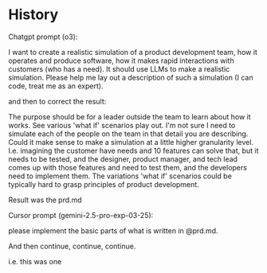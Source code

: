 # History

Chatgpt prompt (o3):

I want to create a realistic simulation of a product development team, how it operates and produce software, how it makes rapid interactions with customers (who has a need). It should use LLMs to make a realistic simulation. Please help me lay out a description of such a simulation (I can code, treat me as an expert). 

and then to correct the result:

The purpose should be for a leader outside the team to learn about how it works. See various 'what if' scenarios play out. I'm not sure I need to simulate each of the people on the team in that detail you are describing. Could it make sense to make a simulation at a little higher granularity level. I.e. imagining the customer have needs and 10 features can solve that, but it needs to be tested, and the designer, product manager, and tech lead comes up with those features and need to test them, and the developers need to implement them. The variations 'what if' scenarios could be typically hard to grasp principles of product development.


Result was the prd.md

Cursor prompt (gemini-2.5-pro-exp-03-25):

please implement the basic parts of what is written in @prd.md.

And then continue, continue, continue.

i.e. this was one